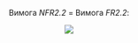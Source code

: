 <p align="center">
Вимога <i>NFR2.2</i> = Вимога <i>FR2.2</i>:
</p>
<p align="center">
<!--- вставка картинки , с віравниванием по центру -->
  <img src="https://user-images.githubusercontent.com/79439913/201893407-ff4163f5-8121-4a3b-ae14-3ba547a5cf53.png">
</p> 
